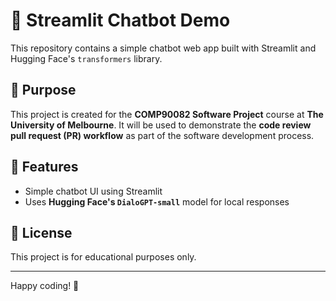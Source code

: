 # 🤖 Streamlit Chatbot Demo

This repository contains a simple chatbot web app built with Streamlit and Hugging Face's `transformers` library.

## 📌 Purpose
This project is created for the **COMP90082 Software Project** course at **The University of Melbourne**. It will be used to demonstrate the **code review pull request (PR) workflow** as part of the software development process.

## 🚀 Features
- Simple chatbot UI using Streamlit
- Uses **Hugging Face's `DialoGPT-small`** model for local responses

## 📄 License
This project is for educational purposes only.

---

Happy coding! 🚀
